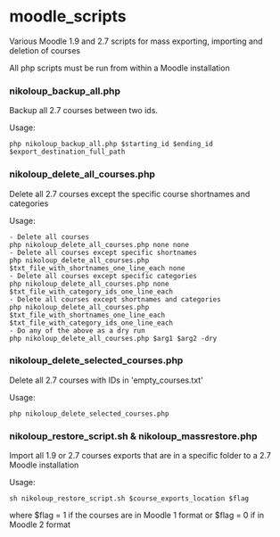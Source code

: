 moodle_scripts
==============

Various Moodle 1.9 and 2.7 scripts for mass exporting, importing and deletion of courses

All php scripts must be run from within a Moodle installation

### nikoloup_backup_all.php
Backup all 2.7 courses between two ids.

Usage: 
```
php nikoloup_backup_all.php $starting_id $ending_id $export_destination_full_path
```

### nikoloup_delete_all_courses.php
Delete all 2.7 courses except the specific course shortnames and categories

Usage:
```
- Delete all courses
php nikoloup_delete_all_courses.php none none
- Delete all courses except specific shortnames
php nikoloup_delete_all_courses.php $txt_file_with_shortnames_one_line_each none
- Delete all courses except specific categories
php nikoloup_delete_all_courses.php none $txt_file_with_category_ids_one_line_each
- Delete all courses except shortnames and categories
php nikoloup_delete_all_courses.php $txt_file_with_shortnames_one_line_each $txt_file_with_category_ids_one_line_each
- Do any of the above as a dry run
php nikoloup_delete_all_courses.php $arg1 $arg2 -dry
```

### nikoloup_delete_selected_courses.php
Delete all 2.7 courses with IDs in 'empty_courses.txt'

Usage:
```
php nikoloup_delete_selected_courses.php
```

### nikoloup_restore_script.sh & nikoloup_massrestore.php
Import all 1.9 or 2.7 courses exports that are in a specific folder to a 2.7 Moodle installation

Usage:
```
sh nikoloup_restore_script.sh $course_exports_location $flag
```
where $flag = 1 if the courses are in Moodle 1 format or $flag = 0 if in Moodle 2 format

